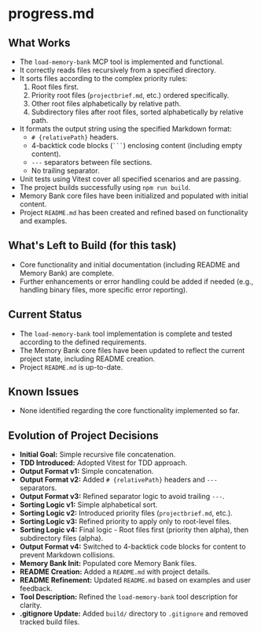 # progress.md

## What Works

-   The `load-memory-bank` MCP tool is implemented and functional.
-   It correctly reads files recursively from a specified directory.
-   It sorts files according to the complex priority rules:
    1.  Root files first.
    2.  Priority root files (`projectbrief.md`, etc.) ordered specifically.
    3.  Other root files alphabetically by relative path.
    4.  Subdirectory files after root files, sorted alphabetically by relative path.
-   It formats the output string using the specified Markdown format:
    -   `# {relativePath}` headers.
    -   4-backtick code blocks (```` ``` ````) enclosing content (including empty content).
    -   `---` separators between file sections.
    -   No trailing separator.
-   Unit tests using Vitest cover all specified scenarios and are passing.
-   The project builds successfully using `npm run build`.
-   Memory Bank core files have been initialized and populated with initial content.
-   Project `README.md` has been created and refined based on functionality and examples.

## What's Left to Build (for this task)

-   Core functionality and initial documentation (including README and Memory Bank) are complete.
-   Further enhancements or error handling could be added if needed (e.g., handling binary files, more specific error reporting).

## Current Status

-   The `load-memory-bank` tool implementation is complete and tested according to the defined requirements.
-   The Memory Bank core files have been updated to reflect the current project state, including README creation.
-   Project `README.md` is up-to-date.

## Known Issues

-   None identified regarding the core functionality implemented so far.

## Evolution of Project Decisions

-   **Initial Goal:** Simple recursive file concatenation.
-   **TDD Introduced:** Adopted Vitest for TDD approach.
-   **Output Format v1:** Simple concatenation.
-   **Output Format v2:** Added `# {relativePath}` headers and `---` separators.
-   **Output Format v3:** Refined separator logic to avoid trailing `---`.
-   **Sorting Logic v1:** Simple alphabetical sort.
-   **Sorting Logic v2:** Introduced priority files (`projectbrief.md`, etc.).
-   **Sorting Logic v3:** Refined priority to apply only to root-level files.
-   **Sorting Logic v4:** Final logic - Root files first (priority then alpha), then subdirectory files (alpha).
-   **Output Format v4:** Switched to 4-backtick code blocks for content to prevent Markdown collisions.
-   **Memory Bank Init:** Populated core Memory Bank files.
-   **README Creation:** Added a `README.md` with project details.
-   **README Refinement:** Updated `README.md` based on examples and user feedback.
-   **Tool Description:** Refined the `load-memory-bank` tool description for clarity.
-   **.gitignore Update:** Added `build/` directory to `.gitignore` and removed tracked build files.